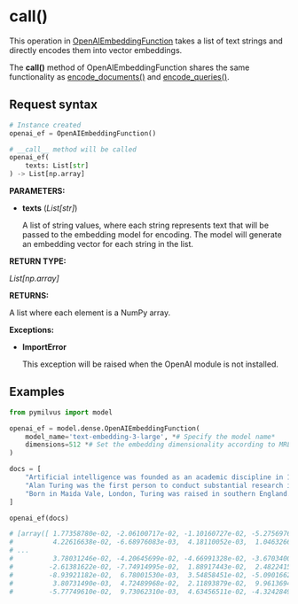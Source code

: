 # __call__()

This operation in [OpenAIEmbeddingFunction](./OpenAIEmbeddingFunction.md) takes a list of text strings and directly encodes them into vector embeddings.

The **__call__()** method of OpenAIEmbeddingFunction shares the same functionality as [encode_documents()](./encode_documents.md) and [encode_queries()](./encode_queries.md).

## Request syntax

```python
# Instance created
openai_ef = OpenAIEmbeddingFunction()

# __call__ method will be called
openai_ef(
    texts: List[str]
) -> List[np.array]
```

**PARAMETERS:**

- **texts** (*List[str]*)

    A list of string values, where each string represents text that will be passed to the embedding model for encoding. The model will generate an embedding vector for each string in the list.

**RETURN TYPE:**

*List[np.array]*

**RETURNS:**

A list where each element is a NumPy array.

**Exceptions:**

- **ImportError**

    This exception will be raised when the OpenAI module is not installed.

## Examples

```python
from pymilvus import model

openai_ef = model.dense.OpenAIEmbeddingFunction(
    model_name='text-embedding-3-large', *# Specify the model name*
    dimensions=512 *# Set the embedding dimensionality according to MRL feature.*
)

docs = [
    "Artificial intelligence was founded as an academic discipline in 1956.",
    "Alan Turing was the first person to conduct substantial research in AI.",
    "Born in Maida Vale, London, Turing was raised in southern England.",
]

openai_ef(docs)

# [array([ 1.77358780e-02, -2.06100717e-02, -1.10160727e-02, -5.27569763e-02,
#          4.22616638e-02, -6.68976083e-03,  4.18110052e-03,  1.04632668e-01,
# ...
#          3.78031246e-02, -4.20645699e-02, -4.66991328e-02, -3.67034003e-02,
#         -2.61381622e-02, -7.74914995e-02,  1.88917443e-02,  2.48224158e-02,
#         -8.93921182e-02,  6.78001530e-03,  3.54858451e-02, -5.09016626e-02,
#          3.80731490e-03,  4.72489968e-02,  2.11893879e-02,  9.96136945e-03,
#         -5.77749610e-02,  9.73062310e-03,  4.63456511e-02, -4.32428494e-02])]
```
